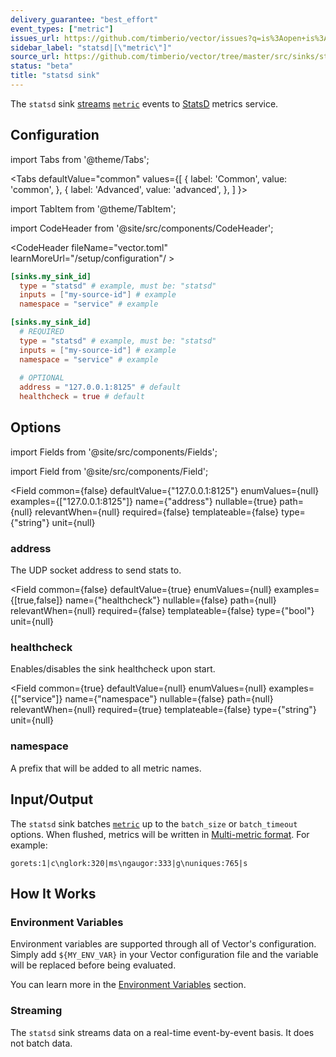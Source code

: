 ```yaml
---
delivery_guarantee: "best_effort"
event_types: ["metric"]
issues_url: https://github.com/timberio/vector/issues?q=is%3Aopen+is%3Aissue+label%3A%22sink%3A+statsd%22
sidebar_label: "statsd|[\"metric\"]"
source_url: https://github.com/timberio/vector/tree/master/src/sinks/statsd.rs
status: "beta"
title: "statsd sink" 
---
```


The `statsd` sink [streams](#streaming) [`metric`][docs.data-model#metric] events to [StatsD][urls.statsd] metrics service.

## Configuration

import Tabs from '@theme/Tabs';

<Tabs
  defaultValue="common"
  values={[
    { label: 'Common', value: 'common', },
    { label: 'Advanced', value: 'advanced', },
  ]
}>

import TabItem from '@theme/TabItem';

<TabItem value="common">

import CodeHeader from '@site/src/components/CodeHeader';

<CodeHeader fileName="vector.toml" learnMoreUrl="/setup/configuration"/ >

```toml
[sinks.my_sink_id]
  type = "statsd" # example, must be: "statsd"
  inputs = ["my-source-id"] # example
  namespace = "service" # example
```

</TabItem>
<TabItem value="advanced">

<CodeHeader fileName="vector.toml" learnMoreUrl="/setup/configuration" />

```toml
[sinks.my_sink_id]
  # REQUIRED
  type = "statsd" # example, must be: "statsd"
  inputs = ["my-source-id"] # example
  namespace = "service" # example
  
  # OPTIONAL
  address = "127.0.0.1:8125" # default
  healthcheck = true # default
```

</TabItem>

</Tabs>

## Options

import Fields from '@site/src/components/Fields';

import Field from '@site/src/components/Field';

<Fields filters={true}>


<Field
  common={false}
  defaultValue={"127.0.0.1:8125"}
  enumValues={null}
  examples={["127.0.0.1:8125"]}
  name={"address"}
  nullable={true}
  path={null}
  relevantWhen={null}
  required={false}
  templateable={false}
  type={"string"}
  unit={null}
  >

### address

The UDP socket address to send stats to.


</Field>


<Field
  common={false}
  defaultValue={true}
  enumValues={null}
  examples={[true,false]}
  name={"healthcheck"}
  nullable={false}
  path={null}
  relevantWhen={null}
  required={false}
  templateable={false}
  type={"bool"}
  unit={null}
  >

### healthcheck

Enables/disables the sink healthcheck upon start.


</Field>


<Field
  common={true}
  defaultValue={null}
  enumValues={null}
  examples={["service"]}
  name={"namespace"}
  nullable={false}
  path={null}
  relevantWhen={null}
  required={true}
  templateable={false}
  type={"string"}
  unit={null}
  >

### namespace

A prefix that will be added to all metric names.


</Field>


</Fields>

## Input/Output

The `statsd` sink batches [`metric`][docs.data-model#metric] up to the `batch_size` or `batch_timeout` options. When flushed, metrics will be written in [Multi-metric format][urls.statsd_multi]. For example:

```
gorets:1|c\nglork:320|ms\ngaugor:333|g\nuniques:765|s
```

## How It Works

### Environment Variables

Environment variables are supported through all of Vector's configuration.
Simply add `${MY_ENV_VAR}` in your Vector configuration file and the variable
will be replaced before being evaluated.

You can learn more in the [Environment Variables][docs.configuration#environment-variables]
section.

### Streaming

The `statsd` sink streams data on a real-time
event-by-event basis. It does not batch data.


[docs.configuration#environment-variables]: /docs/setup/configuration#environment-variables
[docs.data-model#metric]: /docs/about/data-model#metric
[urls.statsd]: https://github.com/statsd/statsd
[urls.statsd_multi]: https://github.com/statsd/statsd/blob/master/docs/metric_types.md#multi-metric-packets
